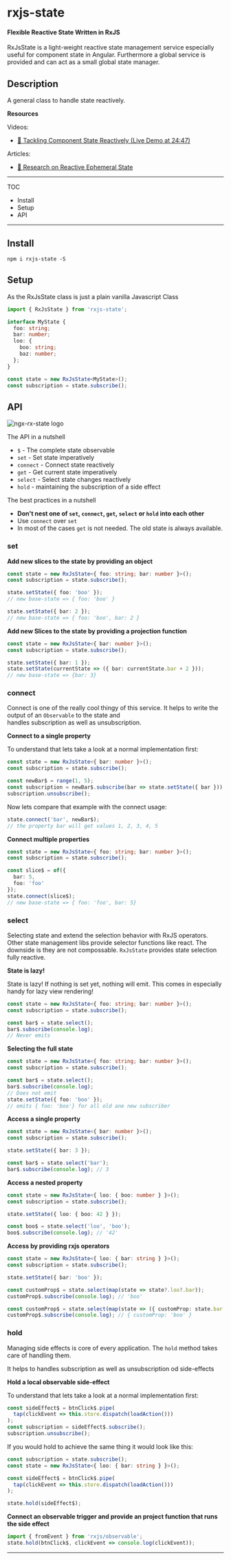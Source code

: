 # rxjs-state

#### Flexible Reactive State Written in RxJS 

RxJsState is a light-weight reactive state management service especially useful for component state in Angular.
Furthermore a global service is provided and can act as a small global state manager.

## Description

A general class to handle state reactively.

**Resources**

Videos:

- [🎥 Tackling Component State Reactively (Live Demo at 24:47)](https://www.youtube.com/watch?v=I8uaHMs8rw0)

Articles:

- [💾 Research on Reactive Ephemeral State](https://dev.to/rxjs/research-on-reactive-ephemeral-state-in-component-oriented-frameworks-38lk)

---

TOC

- Install
- Setup
- API

---

## Install

`npm i rxjs-state -S`

## Setup

As the RxJsState class is just a plain vanilla Javascript Class

```typescript
import { RxJsState } from 'rxjs-state';

interface MyState {
  foo: string;
  bar: number;
  loo: {
    boo: string;
    baz: number;
  };
}

const state = new RxJsState<MyState>();
const subscription = state.subscribe();
```

## API
![ngx-rx-state logo](https://raw.githubusercontent.com/BioPhoton/ngx-rx/master/libs/ngx-rx-state/images/ngx-rx-state_API-names.png)

The API in a nutshell
- `$` - The complete state observable
- `set` - Set state imperatively
- `connect` - Connect state reactively 
- `get` - Get current state imperatively
- `select` - Select state changes reactively
- `hold` - maintaining the subscription of a side effect

The best practices in a nutshell
- **Don't nest one of `set`, `connect`, `get`, `select` or `hold` into each other**
- Use `connect` over `set` 
- In most of the cases `get` is not needed. The old state is always available.



### set

**Add new slices to the state by providing an object**

```typescript
const state = new RxJsState<{ foo: string; bar: number }>();
const subscription = state.subscribe();

state.setState({ foo: 'boo' });
// new base-state => { foo: 'boo' }

state.setState({ bar: 2 });
// new base-state => { foo: 'boo', bar: 2 }
```

**Add new Slices to the state by providing a projection function**

```typescript
const state = new RxJsState<{ bar: number }>();
const subscription = state.subscribe();

state.setState({ bar: 1 });
state.setState(currentState => ({ bar: currentState.bar + 2 }));
// new base-state => {bar: 3}
```

### connect

Connect is one of the really cool thingy of this service.
It helps to write the output of an `Observable` to the state and  
handles subscription as well as unsubscription.

**Connect to a single property**

To understand that lets take a look at a normal implementation first:

```typescript
const state = new RxJsState<{ bar: number }>();
const subscription = state.subscribe();

const newBar$ = range(1, 5);
const subscription = newBar$.subscribe(bar => state.setState({ bar }));
subscription.unsubscribe();
```

Now lets compare that example with the connect usage:

```typescript
state.connect('bar', newBar$);
// the property bar will get values 1, 2, 3, 4, 5
```

**Connect multiple properties**

```typescript
const state = new RxJsState<{ foo: string; bar: number }>();
const subscription = state.subscribe();

const slice$ = of({
  bar: 5,
  foo: 'foo'
});
state.connect(slice$);
// new base-state => { foo: 'foo', bar: 5}
```

### select

Selecting state and extend the selection behavior with RxJS operators.
Other state management libs provide selector functions like react. The downside is they are not compossable.
`RxJsState` provides state selection fully reactive.

**State is lazy!**

State is lazy! If nothing is set yet, nothing will emit.
This comes in especially handy for lazy view rendering!

```typescript
const state = new RxJsState<{ foo: string; bar: number }>();
const subscription = state.subscribe();

const bar$ = state.select();
bar$.subscribe(console.log);
// Never emits
```

**Selecting the full state**

```typescript
const state = new RxJsState<{ foo: string; bar: number }>();
const subscription = state.subscribe();

const bar$ = state.select();
bar$.subscribe(console.log);
// Does not emit
state.setState({ foo: 'boo' });
// emits { foo: 'boo'} for all old ane new subscriber
```

**Access a single property**

```typescript
const state = new RxJsState<{ bar: number }>();
const subscription = state.subscribe();

state.setState({ bar: 3 });

const bar$ = state.select('bar');
bar$.subscribe(console.log); // 3
```

**Access a nested property**

```typescript
const state = new RxJsState<{ loo: { boo: number } }>();
const subscription = state.subscribe();

state.setState({ loo: { boo: 42 } });

const boo$ = state.select('loo', 'boo');
boo$.subscribe(console.log); // '42'
```

**Access by providing rxjs operators**

```typescript
const state = new RxJsState<{ loo: { bar: string } }>();
const subscription = state.subscribe();

state.setState({ bar: 'boo' });

const customProp$ = state.select(map(state => state?.loo?.bar));
customProp$.subscribe(console.log); // 'boo'

const customProp$ = state.select(map(state => ({ customProp: state.bar })));
customProp$.subscribe(console.log); // { customProp: 'boo' }
```

### hold

Managing side effects is core of every application.
The `hold` method takes care of handling them.

It helps to handles subscription as well as unsubscription od side-effects

**Hold a local observable side-effect**

To understand that lets take a look at a normal implementation first:

```typescript
const sideEffect$ = btnClick$.pipe(
  tap(clickEvent => this.store.dispatch(loadAction()))
);
const subscription = sideEffect$.subscribe();
subscription.unsubscribe();
```

If you would hold to achieve the same thing it would look like this:

```typescript
const subscription = state.subscribe();
const state = new RxJsState<{ loo: { bar: string } }>();

const sideEffect$ = btnClick$.pipe(
  tap(clickEvent => this.store.dispatch(loadAction()))
);

state.hold(sideEffect$);
```

**Connect an observable trigger and provide an project function that runs the side effect**

```typescript
import { fromEvent } from 'rxjs/observable';
state.hold(btnClick$, clickEvent => console.log(clickEvent));
```

---
